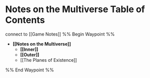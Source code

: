 # Notes on the Multiverse Table of Contents
connect to [[Game Notes]]
%% Begin Waypoint %%
- **[[Notes on the Multiverse]]**
	- **[[Inner]]**
	- **[[Outer]]**
	- [[The Planes of Existence]]

%% End Waypoint %%